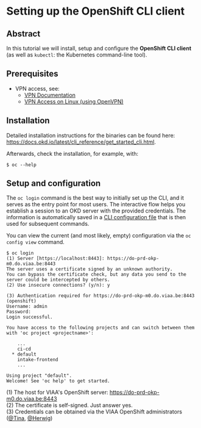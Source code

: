 # Setting up the OpenShift CLI client

## Abstract

In this tutorial we will install, setup and configure the **OpenShift CLI client** (as well as `kubectl`: the Kubernetes command-line tool).

## Prerequisites

- VPN access, see:
	- [VPN Documentation](https://viaadocumentation.atlassian.net/wiki/spaces/IK/pages/21037101/VPN+Documentation)
	- [VPN Access on Linux (using OpenVPN)](https://viaadocumentation.atlassian.net/wiki/spaces/SI/pages/900694036/VPN+Access+on+Linux+using+OpenVPN)

## Installation

Detailed installation instructions for the binaries can be found here: https://docs.okd.io/latest/cli_reference/get_started_cli.html.

Afterwards, check the installation, for example, with:

	$ oc --help

## Setup and configuration

The `oc login` command is the best way to initially set up the CLI, and it serves as the entry point for most users. The interactive flow helps you establish a session to an OKD server with the provided credentials. The information is automatically saved in a [CLI configuration file](https://docs.okd.io/latest/cli_reference/get_started_cli.html#cli-configuration-files) that is then used for subsequent commands.

You can view the current (and most likely, empty) configuration via the `oc config view` command.

```shell
$ oc login
(1) Server [https://localhost:8443]: https://do-prd-okp-m0.do.viaa.be:8443
The server uses a certificate signed by an unknown authority.
You can bypass the certificate check, but any data you send to the server could be intercepted by others.
(2) Use insecure connections? (y/n): y

(3) Authentication required for https://do-prd-okp-m0.do.viaa.be:8443 (openshift)
Username: admin
Password: 
Login successful.

You have access to the following projects and can switch between them with 'oc project <projectname>':

    ...
    ci-cd
  * default
    intake-frontend
    ...

Using project "default".
Welcome! See 'oc help' to get started.
```

(1) The host for VIAA's OpenShift server: https://do-prd-okp-m0.do.viaa.be:8443  
(2) The certificate is self-signed. Just answer yes.  
(3) Credentials can be obtained via the VIAA OpenShift administrators ([@Tina](https://github.com/orgs/viaacode/people/violetina), [@Herwig](https://github.com/orgs/viaacode/people/hbog))
